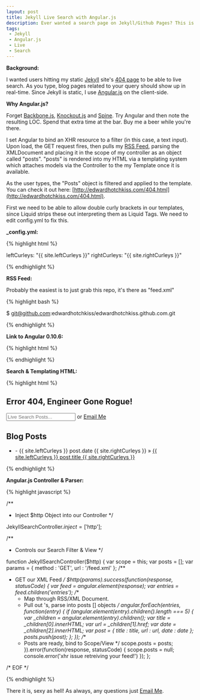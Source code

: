 ```yaml
---
layout: post
title: Jekyll Live Search with Angular.js
description: Ever wanted a search page on Jekyll/Github Pages? This is a Live Search with Angular.js for Jekyll
tags:
 - Jekyll
 - Angular.js
 - Live
 - Search
---
```


**Background:**

I wanted users hitting my static [Jekyll](http://jekyllrb.com/) site's [404 page](http://edwardhotchkiss.com/404.html) to be able to live search. As you type, blog pages related to your query should show up in real-time. Since Jekyll is static, I use [Angular.js](http://angularjs.org) on the client-side.

**Why Angular.js?**

Forget [Backbone.js](http://documentcloud.github.com/backbone/), [Knockout.js](http://knockoutjs.com/) and [Spine](https://github.com/maccman/spine). Try Angular and then note the resulting LOC. Spend that extra time at the bar. Buy me a beer while you're there.

I set Angular to bind an XHR resource to a filter (in this case, a text input). Upon load, the GET request fires, then pulls my [RSS Feed](/feed.xml), parsing the XMLDocument and placing it in the scope of my controller as an object called "posts". "posts" is rendered into my HTML via a templating system which attaches models via the Controller to the my Template once it is available.

As the user types, the "Posts" object is filtered and applied to the template. You can check it out here: [http://edwardhotchkiss.com/404.html](http://edwardhotchkiss.com/404.html).

First we need to be able to allow double curly brackets in our templates, since Liquid strips these out interpreting them as Liquid Tags. We need to edit config.yml to fix this.

**_config.yml:**

{% highlight html %}

leftCurleys: "{{ site.leftCurleys }}"
rightCurleys: "{{ site.rightCurleys }}"

{% endhighlight %}

**RSS Feed:**

Probably the easiest is to just grab this repo, it's there as "feed.xml"

{% highlight bash %}

$ git@github.com:edwardhotchkiss/edwardhotchkiss.github.com.git

{% endhighlight %}

**Link to Angular 0.10.6:**

{% highlight html %}

<script type="text/javascript" src="http://code.angularjs.org/0.10.6/angular-0.10.6.min.js"></script>

{% endhighlight %}

**Search & Templating HTML:**

{% highlight html %}

<div id="search-container" class="entrance" ng:app>
  <div ng:controller="JekyllSearchController">
    <div class="entrance-item">
      <h2>Error 404, Engineer Gone Rogue!</h2>
      <p><input placeholder="Live Search Posts..." ng:model="searchText" /> 
      or <a href="mailto:edwardhotchkiss@me.com">Email Me</a></p>
    </div>
    <div class="entrance-item">
      <h2>Blog Posts</h2>
      <ul ng:repeat="post in posts | filter:searchText">
        <li>
          - <span>{{ site.leftCurleys }} post.date {{ site.rightCurleys }}</span> &raquo; 
          <a href="{{ site.leftCurleys }} post.url {{ site.rightCurleys }}">{{ site.leftCurleys }} post.title {{ site.rightCurleys }}</a>
        </li>
      </ul>
    </div>
  </div>
</div>

{% endhighlight %}

**Angular.js Controller & Parser:**

{% highlight javascript %}

/**
 * Inject $http Object into our Controller
 */
  
JekyllSearchController.$inject = ['$http'];

/**
 * Controls our Search Filter & View
 */

function JekyllSearchController($http) {
  var scope = this;
  var posts = [];
  var params = { method : 'GET', url : '/feed.xml' };
  /**
   * GET our XML Feed
   */
  $http(params).success(function(response, statusCode) {
    var feed = angular.element(response);
    var entries = feed.children('entries');
    /**
     * Map through RSS/XML Document.
     * Pull out <entry />'s, parse into posts [] objects
     */
    angular.forEach(entries, function(entry) {
      if (angular.element(entry).children().length === 5) {
        var _children = angular.element(entry).children();
        var title = _children[0].innerHTML;
        var url = _children[1].href;
        var date = _children[2].innerHTML;
        var post = { title : title, url : url, date : date };
        posts.push(post);
      };
    });
    /**
     * Posts are ready, bind to Scope/View
     */
    scope.posts = posts;
  }).error(function(response, statusCode) {
    scope.posts = null;
    console.error('xhr issue retreiving your feed!')
  });
};

/* EOF */

{% endhighlight %}

There it is, sexy as hell! As always, any questions just [Email Me](mailto:edwardhotchkiss@me.com).

